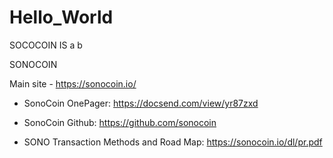 # Hello_World

SOCOCOIN IS a b

SONOCOIN

Main site - https://sonocoin.io/

 *  SonoCoin OnePager:  https://docsend.com/view/yr87zxd
 
 *  SonoCoin Github:  https://github.com/sonocoin
 
 *  SONO Transaction Methods and Road Map:  https://sonocoin.io/dl/pr.pdf









